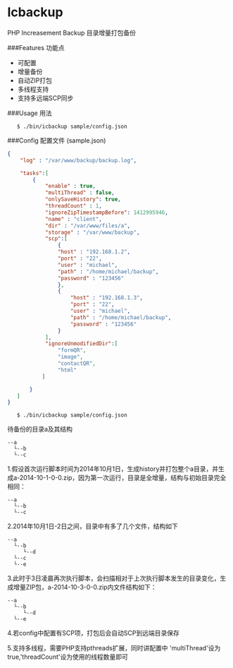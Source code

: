 Icbackup
========

PHP Increasement Backup 目录增量打包备份

###Features 功能点
- 可配置
- 增量备份
- 自动ZIP打包
- 多线程支持
- 支持多远端SCP同步

###Usage 用法
 
 ```
    $ ./bin/icbackup sample/config.json
 ```

###Config  配置文件 (sample.json)
```json
{
    "log" : "/var/www/backup/backup.log",

    "tasks":[
        {
            "enable" : true,
            "multiThread" : false,
            "onlySaveHistory": true,
            "threadCount" : 1,
            "ignoreZipTimestampBefore": 1412995946, 
            "name" : "client",
            "dir" : "/var/www/files/a",
            "storage" : "/var/www/backup",
            "scp":[
                {
                "host" : "192.168.1.2",
                "port" : "22",
                "user" : "michael",
                "path" : "/home/michael/backup",
                "password" : "123456"
                },
                {
                    "host" : "192.168.1.3",
                    "port" : "22",
                    "user" : "michael",
                    "path" : "/home/michael/backup",
                    "password" : "123456"
                }
            ],
            "ignoreUnmodifiedDir":[
                "formQR",
                "image",
                "contactQR",
                "html"
           ]

       }
   ]
}
```

```
   $ ./bin/icbackup sample/config.json
```

待备份的目录a及其结构
```
--a
  └--b
  └--c
  ```
  
 1.假设首次运行脚本时间为2014年10月1日，生成history并打包整个a目录，并生成a-2014-10-1-0-0.zip，因为第一次运行，目录是全增量，结构与初始目录完全相同：
```
--a
  └--b
  └--c
  ```

 2.2014年10月1日-2日之间，目录中有多了几个文件，结构如下   
```
--a
  └--b
     └--d
  └--c
  └--e
```

 3.此时于3日凌晨再次执行脚本，会扫描相对于上次执行脚本发生的目录变化，生成增量ZIP包，a-2014-10-3-0-0.zip内文件结构如下：
 
```
--a
  └--b
     └--d
  └--e
```

 4.若config中配置有SCP项，打包后会自动SCP到远端目录保存

 5.支持多线程，需要PHP支持pthreads扩展，同时讲配置中 'multiThread'设为true,'threadCount'设为使用的线程数量即可
